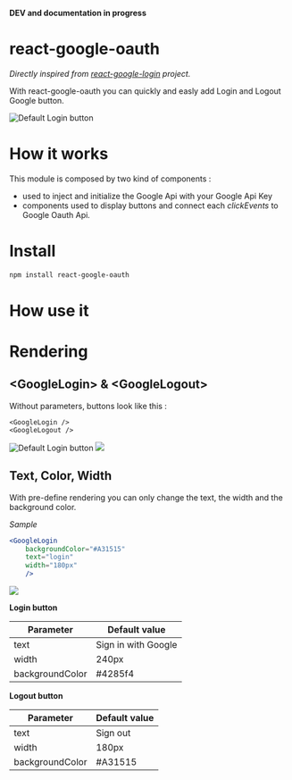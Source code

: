 **DEV and documentation in progress**

# react-google-oauth

*Directly inspired from [react-google-login](https://github.com/anthonyjgrove/react-google-login) project.*

With react-google-oauth you can quickly and easly add Login and Logout Google button.

![Default Login button](https://i.imgur.com/9TYFPZf.png)

# How it works

This module is composed by two kind of components :

- <GoogleApi> used to inject and initialize the Google Api with your Google Api Key
- <GoogleLogin> <GoogleLogout> <CustomGoogleLogin> <CustomGoogleLogout> components used to display buttons and connect each *clickEvents* to Google Oauth Api.

# Install

```bash
npm install react-google-oauth
```

# How use it



# Rendering

## \<GoogleLogin> & \<GoogleLogout>

Without parameters, buttons look like this :

```
<GoogleLogin />
<GoogleLogout />
```

![Default Login button](https://i.imgur.com/9TYFPZf.png) ![](https://i.imgur.com/6Sb0kUy.png)

## Text, Color, Width

With pre-define rendering you can only change the text, the  width and the background color.

*Sample*

```jsx
<GoogleLogin 
  	backgroundColor="#A31515" 
  	text="login"
  	width="180px"
  	/>
```

![](https://i.imgur.com/3LD3FTF.png)

**Login button**

| Parameter       | Default value       |
| --------------- | ------------------- |
| text            | Sign in with Google |
| width           | 240px               |
| backgroundColor | \#4285f4            |

**Logout button**

| Parameter       | Default value |
| --------------- | ------------- |
| text            | Sign out      |
| width           | 180px         |
| backgroundColor | \#A31515      |

